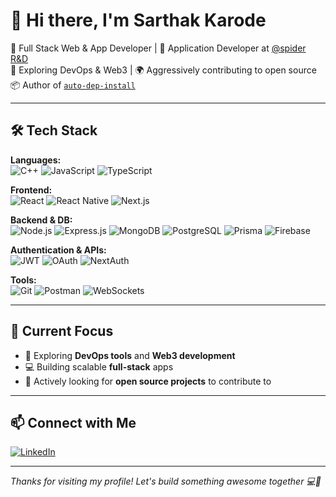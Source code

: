# 👋 Hi there, I'm Sarthak Karode

🚀 Full Stack Web & App Developer | 📱 Application Developer at [@spider R&D](https://github.com/spider-nitt)  
🔧 Exploring DevOps & Web3 | 🌍 Aggressively contributing to open source  
📦 Author of [`auto-dep-install`](https://www.npmjs.com/package/auto-dep-install)

---

## 🛠️ Tech Stack

**Languages:**  
![C++](https://img.shields.io/badge/C++-00599C?style=flat&logo=c%2B%2B&logoColor=white)
![JavaScript](https://img.shields.io/badge/JavaScript-F7DF1E?style=flat&logo=javascript&logoColor=black)
![TypeScript](https://img.shields.io/badge/TypeScript-3178C6?style=flat&logo=typescript&logoColor=white)

**Frontend:**  
![React](https://img.shields.io/badge/React-61DAFB?style=flat&logo=react&logoColor=black)
![React Native](https://img.shields.io/badge/React_Native-61DAFB?style=flat&logo=react&logoColor=black)
![Next.js](https://img.shields.io/badge/Next.js-000000?style=flat&logo=nextdotjs&logoColor=white)

**Backend & DB:**  
![Node.js](https://img.shields.io/badge/Node.js-339933?style=flat&logo=nodedotjs&logoColor=white)
![Express.js](https://img.shields.io/badge/Express.js-000000?style=flat&logo=express&logoColor=white)
![MongoDB](https://img.shields.io/badge/MongoDB-47A248?style=flat&logo=mongodb&logoColor=white)
![PostgreSQL](https://img.shields.io/badge/PostgreSQL-4169E1?style=flat&logo=postgresql&logoColor=white)
![Prisma](https://img.shields.io/badge/Prisma-2D3748?style=flat&logo=prisma&logoColor=white)
![Firebase](https://img.shields.io/badge/Firebase-FFCA28?style=flat&logo=firebase&logoColor=black)

**Authentication & APIs:**  
![JWT](https://img.shields.io/badge/JWT-000000?style=flat&logo=JSON%20web%20tokens&logoColor=white)
![OAuth](https://img.shields.io/badge/OAuth-2C6EBF?style=flat&logo=oauth&logoColor=white)
![NextAuth](https://img.shields.io/badge/NextAuth.js-000000?style=flat&logo=nextdotjs&logoColor=white)

**Tools:**  
![Git](https://img.shields.io/badge/Git-F05032?style=flat&logo=git&logoColor=white)
![Postman](https://img.shields.io/badge/Postman-FF6C37?style=flat&logo=postman&logoColor=white)
![WebSockets](https://img.shields.io/badge/WebSockets-333333?style=flat&logo=websocket&logoColor=white)

---

## 🧠 Current Focus

- 🌱 Exploring **DevOps tools** and **Web3 development**
- 💻 Building scalable **full-stack** apps
- 🤝 Actively looking for **open source projects** to contribute to

---

## 📫 Connect with Me

[![LinkedIn](https://img.shields.io/badge/LinkedIn-blue?style=flat&logo=linkedin&logoColor=white)](https://www.linkedin.com/in/sarthak-karode-5216542bb)

---

_Thanks for visiting my profile! Let's build something awesome together 💻🚀_

